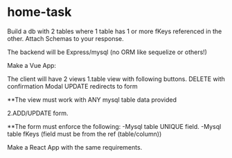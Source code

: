 # home-task
Build a db with 2 tables where 1 table has 1 or more fKeys referenced in the other.
Attach Schemas to your response.


The backend will be Express/mysql (no ORM like sequelize or others!)


Make a Vue App:

The client will have 2 views
1.table view with following buttons.
	DELETE with confirmation Modal
	UPDATE redirects to form

**The view must work with ANY mysql table data provided

2.ADD/UPDATE form.

**The form must enforce the following:
-Mysql table UNIQUE field.
-Mysql table fKeys (field must be from the ref (table/column))

Make a React App with the same requirements.
